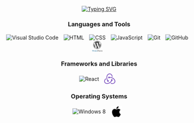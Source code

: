 <div align="center">

<a href="https://git.io/typing-svg"><img src="https://readme-typing-svg.demolab.com?font=Fira+Code&pause=1000&color=A020F0&center=true&width=435&lines=Front+End+Developer;Learning+UX%2FUI+Design;Always+Learning+New+Things" alt="Typing SVG" /></a>

  <h3>Languages and Tools</h3>

<div align="center">
  <img align="center" alt="Visual Studio Code" width="30px" style="padding-right:10px;" src="https://cdn.jsdelivr.net/gh/devicons/devicon/icons/vscode/vscode-original.svg">
  <img align="center" alt="HTML" width="30px" style="padding-right:10px;" src="https://cdn.jsdelivr.net/gh/devicons/devicon/icons/html5/html5-plain.svg">
  <img align="center" alt="CSS" width="30px" style="padding-right:10px;" src="https://cdn.jsdelivr.net/gh/devicons/devicon/icons/css3/css3-plain.svg">
  <img align="center" alt="JavaScript" width="30px" style="padding-right:10px;" src="https://cdn.jsdelivr.net/gh/devicons/devicon/icons/javascript/javascript-plain.svg">
    <img align="center" alt="Git" width="30px" style="padding-right:10px;" src="https://cdn.jsdelivr.net/gh/devicons/devicon/icons/git/git-original.svg">
  <img align="center" alt="GitHub" width="30px" style="padding-right:10px;" src="https://cdn.jsdelivr.net/gh/devicons/devicon/icons/github/github-original.svg">
   <img align="center" alt="WordPress" width="30px" style="padding-right:10px;" src="https://github.com/devicons/devicon/blob/master/icons/wordpress/wordpress-original.svg?raw=true">
</div>
  
<h3>Frameworks and Libraries</h3>

 <div align="center">
  <img align="center" alt="React" width="30px" style="padding-right:10px;" src="https://cdn.jsdelivr.net/gh/devicons/devicon/icons/react/react-original.svg">
  <img align="center" alt="Redux" width="30px" style="padding-right:10px;" src="https://github.com/devicons/devicon/blob/master/icons/redux/redux-original.svg?raw=true">
</div>
  
  <h3>Operating Systems</h3>
   <div align="center">
   <img align="center" alt="Windows 8" width="30px" style="padding-right:10px;" src="https://cdn.jsdelivr.net/gh/devicons/devicon/icons/windows8/windows8-original.svg">
   <img align="center" alt="Apple" width="30px" style="padding-right:10px;" src="https://github.com/devicons/devicon/blob/master/icons/apple/apple-original.svg?raw=true">
  </div>
  
  










  
  


</div>
